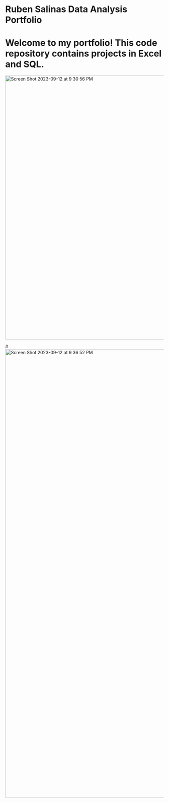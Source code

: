 # Ruben Salinas Data Analysis Portfolio
# Welcome to my portfolio! This code repository contains projects in Excel and SQL.

<img width="839" alt="Screen Shot 2023-09-12 at 9 30 56 PM" src="https://github.com/Ruben0002/SQL/assets/98443597/058a7722-b615-402e-afb8-530ad8855bd8">

#<img width="1427" alt="Screen Shot 2023-09-12 at 9 36 52 PM" src="https://github.com/Ruben0002/SQL/assets/98443597/b715933f-8c7f-4c6c-aad6-c353247f10bf">
